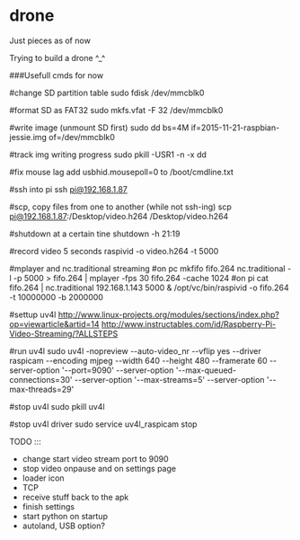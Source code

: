# drone
Just pieces as of now

Trying to build a drone ^_^

###Usefull cmds for now

#change SD partition table
sudo fdisk /dev/mmcblk0

#format SD as FAT32
sudo mkfs.vfat -F 32 /dev/mmcblk0

#write image (unmount SD first)
sudo dd bs=4M if=2015-11-21-raspbian-jessie.img of=/dev/mmcblk0

#track img writing progress
sudo pkill -USR1 -n -x dd

#fix mouse lag
add usbhid.mousepoll=0
to /boot/cmdline.txt

#ssh into pi
ssh pi@192.168.1.87

#scp, copy files from one to another (while not ssh-ing)
scp pi@192.168.1.87:/Desktop/video.h264 /Desktop/video.h264

#shutdown at a certain tine
shutdown -h 21:19

#record video 5 seconds
raspivid -o video.h264 -t 5000

#mplayer and nc.traditional streaming
#on pc
mkfifo fifo.264
nc.traditional -l -p 5000 > fifo.264 | mplayer -fps 30 fifo.264 -cache 1024
#on pi
cat fifo.264 | nc.traditional 192.168.1.143 5000 & /opt/vc/bin/raspivid -o fifo.264 -t 10000000 -b 2000000

#settup uv4l
http://www.linux-projects.org/modules/sections/index.php?op=viewarticle&artid=14
http://www.instructables.com/id/Raspberry-Pi-Video-Streaming/?ALLSTEPS

#run uv4l
sudo uv4l -nopreview --auto-video_nr --vflip yes --driver raspicam --encoding mjpeg --width 640 --height 480 --framerate 60 --server-option '--port=9090' --server-option '--max-queued-connections=30' --server-option '--max-streams=5' --server-option '--max-threads=29'

#stop uv4l
sudo pkill uv4l

#stop uv4l driver
sudo service uv4l_raspicam stop



TODO ::: 
- change start video stream port to 9090
- stop video onpause and on settings page
- loader icon
- TCP
- receive stuff back to the apk
- finish settings
- start python on startup
- autoland, USB option?
